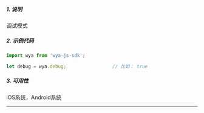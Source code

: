 ##### 1. 说明

调试模式

##### 2. 示例代码

```javascript
import wya from 'wya-js-sdk';

let debug = wya.debug;                 // 比如： true
```
##### 3. 可用性
iOS系统，Android系统

---------
